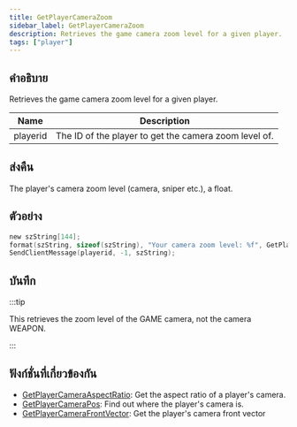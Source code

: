 ```yaml
---
title: GetPlayerCameraZoom
sidebar_label: GetPlayerCameraZoom
description: Retrieves the game camera zoom level for a given player.
tags: ["player"]
---
```


## คำอธิบาย

Retrieves the game camera zoom level for a given player.

| Name     | Description                                           |
| -------- | ----------------------------------------------------- |
| playerid | The ID of the player to get the camera zoom level of. |

## ส่งคืน

The player's camera zoom level (camera, sniper etc.), a float.

## ตัวอย่าง

```c
new szString[144];
format(szString, sizeof(szString), "Your camera zoom level: %f", GetPlayerCameraZoom(playerid));
SendClientMessage(playerid, -1, szString);
```

## บันทึก

:::tip

This retrieves the zoom level of the GAME camera, not the camera WEAPON.

:::

## ฟังก์ชั่นที่เกี่ยวข้องกัน

- [GetPlayerCameraAspectRatio](GetPlayerCameraAspectRation): Get the aspect ratio of a player's camera.
- [GetPlayerCameraPos](GetPlayerCameraPos): Find out where the player's camera is.
- [GetPlayerCameraFrontVector](GetPlayerCameraFrontVector): Get the player's camera front vector
